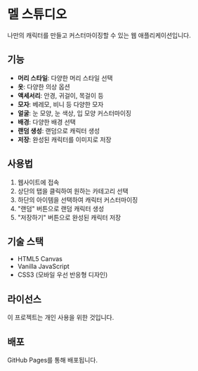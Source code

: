 # 멜 스튜디오

나만의 캐릭터를 만들고 커스터마이징할 수 있는 웹 애플리케이션입니다.

## 기능

- **머리 스타일**: 다양한 머리 스타일 선택
- **옷**: 다양한 의상 옵션
- **액세서리**: 안경, 귀걸이, 목걸이 등
- **모자**: 베레모, 비니 등 다양한 모자
- **얼굴**: 눈 모양, 눈 색상, 입 모양 커스터마이징
- **배경**: 다양한 배경 선택
- **랜덤 생성**: 랜덤으로 캐릭터 생성
- **저장**: 완성된 캐릭터를 이미지로 저장

## 사용법

1. 웹사이트에 접속
2. 상단의 탭을 클릭하여 원하는 카테고리 선택
3. 하단의 아이템을 선택하여 캐릭터 커스터마이징
4. "랜덤" 버튼으로 랜덤 캐릭터 생성
5. "저장하기" 버튼으로 완성된 캐릭터 저장

## 기술 스택

- HTML5 Canvas
- Vanilla JavaScript
- CSS3 (모바일 우선 반응형 디자인)

## 라이선스

이 프로젝트는 개인 사용을 위한 것입니다.

## 배포

GitHub Pages를 통해 배포됩니다.
